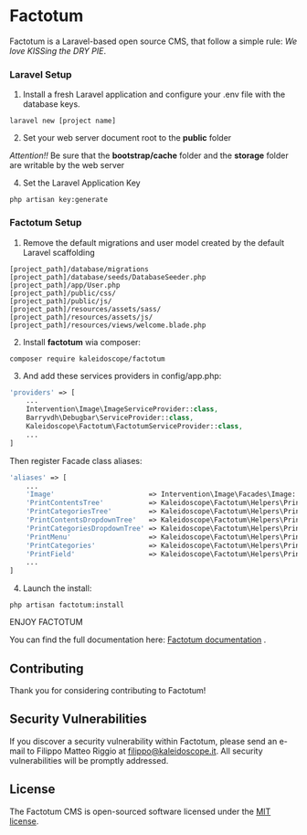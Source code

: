 # Factotum
Factotum is a Laravel-based open source CMS, that follow a simple rule:
_We love KISSing the DRY PIE_.

### Laravel Setup

1. Install a fresh Laravel application and configure your .env file with the database keys.
```
laravel new [project name]
```
2. Set your web server document root to the **public** folder

_Attention!!_ 
Be sure that the **bootstrap/cache** folder 
and the **storage** folder are writable by the web server

4. Set the Laravel Application Key
```
php artisan key:generate
```

### Factotum Setup

1. Remove the default migrations and user model created by the default Laravel scaffolding
```
[project_path]/database/migrations
[project_path]/database/seeds/DatabaseSeeder.php
[project_path]/app/User.php
[project_path]/public/css/
[project_path]/public/js/
[project_path]/resources/assets/sass/
[project_path]/resources/assets/js/
[project_path]/resources/views/welcome.blade.php

```

2. Install **factotum** wia composer:
```
composer require kaleidoscope/factotum
```

3. And add these services providers in config/app.php:
```php
'providers' => [
    ...
    Intervention\Image\ImageServiceProvider::class,
    Barryvdh\Debugbar\ServiceProvider::class,
    Kaleidoscope\Factotum\FactotumServiceProvider::class,
    ...
]
```

Then register Facade class aliases:

```php
'aliases' => [
    ...
    'Image'                       => Intervention\Image\Facades\Image::class,
    'PrintContentsTree'           => Kaleidoscope\Factotum\Helpers\PrintContentsTreeHelper::class,
    'PrintCategoriesTree'         => Kaleidoscope\Factotum\Helpers\PrintCategoriesTreeHelper::class,
    'PrintContentsDropdownTree'   => Kaleidoscope\Factotum\Helpers\PrintContentsDropdownTreeHelper::class,
    'PrintCategoriesDropdownTree' => Kaleidoscope\Factotum\Helpers\PrintCategoriesDropdownTreeHelper::class,
    'PrintMenu'                   => Kaleidoscope\Factotum\Helpers\PrintMenuHelper::class,
    'PrintCategories'             => Kaleidoscope\Factotum\Helpers\PrintCategoriesHelper::class,
    'PrintField'                  => Kaleidoscope\Factotum\Helpers\PrintFieldHelper::class,
    ...
]
```

4. Launch the install:
```
php artisan factotum:install
```


ENJOY FACTOTUM

You can find the full documentation here: [Factotum documentation](https://factotum.kaleidoscope.it/docs) .


## Contributing

Thank you for considering contributing to Factotum!

## Security Vulnerabilities

If you discover a security vulnerability within Factotum, please send an e-mail to Filippo Matteo Riggio at filippo@kaleidoscope.it. All security vulnerabilities will be promptly addressed.

## License

The Factotum CMS is open-sourced software licensed under the [MIT license](http://opensource.org/licenses/MIT).